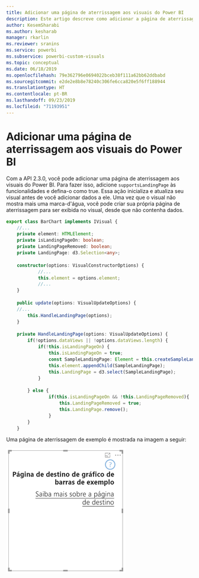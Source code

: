 ```yaml
---
title: Adicionar uma página de aterrissagem aos visuais do Power BI
description: Este artigo descreve como adicionar a página de aterrissagem a visuais do Power BI.
author: KesemSharabi
ms.author: kesharab
manager: rkarlin
ms.reviewer: sranins
ms.service: powerbi
ms.subservice: powerbi-custom-visuals
ms.topic: conceptual
ms.date: 06/18/2019
ms.openlocfilehash: 79e362796e0694022bceb38f111a62bb62ddbabd
ms.sourcegitcommit: e2de2e8b8e78240c306fe6cca820e5f6ff188944
ms.translationtype: HT
ms.contentlocale: pt-BR
ms.lasthandoff: 09/23/2019
ms.locfileid: "71193951"
---
```

# <a name="add-a-landing-page-to-your-power-bi-visuals"></a>Adicionar uma página de aterrissagem aos visuais do Power BI

Com a API 2.3.0, você pode adicionar uma página de aterrissagem aos visuais do Power BI. Para fazer isso, adicione `supportsLandingPage` às funcionalidades e defina-o como true. Essa ação inicializa e atualiza seu visual antes de você adicionar dados a ele. Uma vez que o visual não mostra mais uma marca-d'água, você pode criar sua própria página de aterrissagem para ser exibida no visual, desde que não contenha dados.

```typescript
export class BarChart implements IVisual {
    //...
    private element: HTMLElement;
    private isLandingPageOn: boolean;
    private LandingPageRemoved: boolean;
    private LandingPage: d3.Selection<any>;

    constructor(options: VisualConstructorOptions) {
            //...
            this.element = options.element;
            //...
    }

    public update(options: VisualUpdateOptions) {
    //...
        this.HandleLandingPage(options);
    }

    private HandleLandingPage(options: VisualUpdateOptions) {
        if(!options.dataViews || !options.dataViews.length) {
            if(!this.isLandingPageOn) {
                this.isLandingPageOn = true;
                const SampleLandingPage: Element = this.createSampleLandingPage(); //create a landing page
                this.element.appendChild(SampleLandingPage);
                this.LandingPage = d3.select(SampleLandingPage);
            }

        } else {
                if(this.isLandingPageOn && !this.LandingPageRemoved){
                    this.LandingPageRemoved = true;
                    this.LandingPage.remove();
                }
        }
    }
```

Uma página de aterrissagem de exemplo é mostrada na imagem a seguir:

![captura de tela da página de aterrissagem](./media/landing-page.png)
